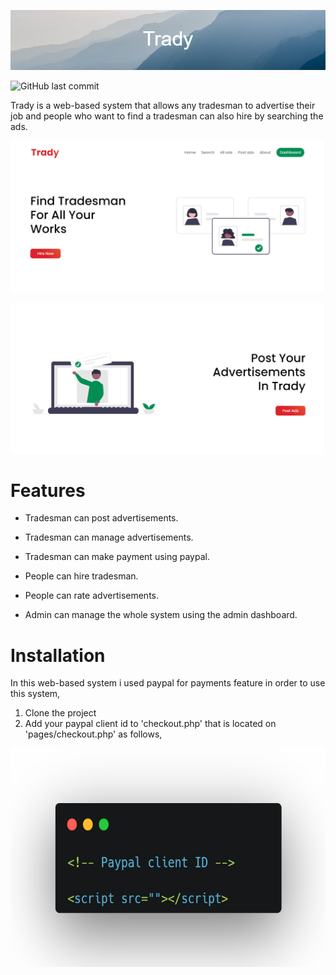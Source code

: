 ![](images/readmeImages/Trady.png)

![GitHub last commit](https://img.shields.io/github/last-commit/NishakMohomed/trady)

Trady is a web-based system that allows any tradesman to advertise their job and people who want to find a tradesman can also hire by searching the ads.

![](images/readmeImages/home1.png)

![](images/readmeImages/home2.png)

# Features
- Tradesman can post advertisements.
- Tradesman can manage advertisements.
- Tradesman can make payment using paypal.

- People can hire tradesman.
- People can rate advertisements.

- Admin can manage the whole system using the admin dashboard.


# Installation
In this web-based system i used paypal for payments feature in order to use this system,

1. Clone the project
2. Add your paypal client id to 'checkout.php' that is located on 'pages/checkout.php' as follows,
<img src= "images/readmeImages/carbon.png" widht= "250"  height= "350">

